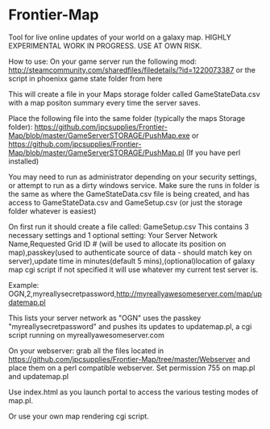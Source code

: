 # Frontier-Map
Tool for live online updates of your world on a galaxy map.
HIGHLY EXPERIMENTAL WORK IN PROGRESS.  USE AT OWN RISK.

How to use:
On your game server run the following mod: 
http://steamcommunity.com/sharedfiles/filedetails/?id=1220073387
or
the script in phoenixx game state folder from here

This will create a file in your Maps storage folder called GameStateData.csv with a map positon summary every time the server saves.


Place the following file into the same folder (typically the maps Storage folder):
https://github.com/jpcsupplies/Frontier-Map/blob/master/GameServerSTORAGE/PushMap.exe
or
https://github.com/jpcsupplies/Frontier-Map/blob/master/GameServerSTORAGE/PushMap.pl (If you have perl installed)

You may need to run as administrator depending on your security settings, or attempt to run as a dirty windows service. Make sure the runs in folder is the same as where the GameStateData.csv file is being created, and has access to GameStateData.csv and GameSetup.csv (or just the storage folder whatever is easiest)

On first run it should create a file called: 
GameSetup.csv
This contains 3 necessary settings and 1 optional setting:
Your Server Network Name,Requested Grid ID # (will be used to allocate its position on map),passkey(used to authenticate source of data - should match key on server),update time in minutes(default 5 mins),(optional)location of galaxy map cgi script if not specified it will use whatever my current test server is.

Example:
OGN,2,myreallysecretpassword,http://myreallyawesomeserver.com/map/updatemap.pl

This lists your server network as "OGN"
uses the passkey "myreallysecretpassword"
and pushes its updates to updatemap.pl, a cgi script running on myreallyawesomeserver.com

On your webserver:
grab all the files located in https://github.com/jpcsupplies/Frontier-Map/tree/master/Webserver
and place them on a perl compatible webserver.  Set permission 755 on map.pl and updatemap.pl

Use index.html as you launch portal to access the various testing modes of map.pl.

Or use your own map rendering cgi script.



